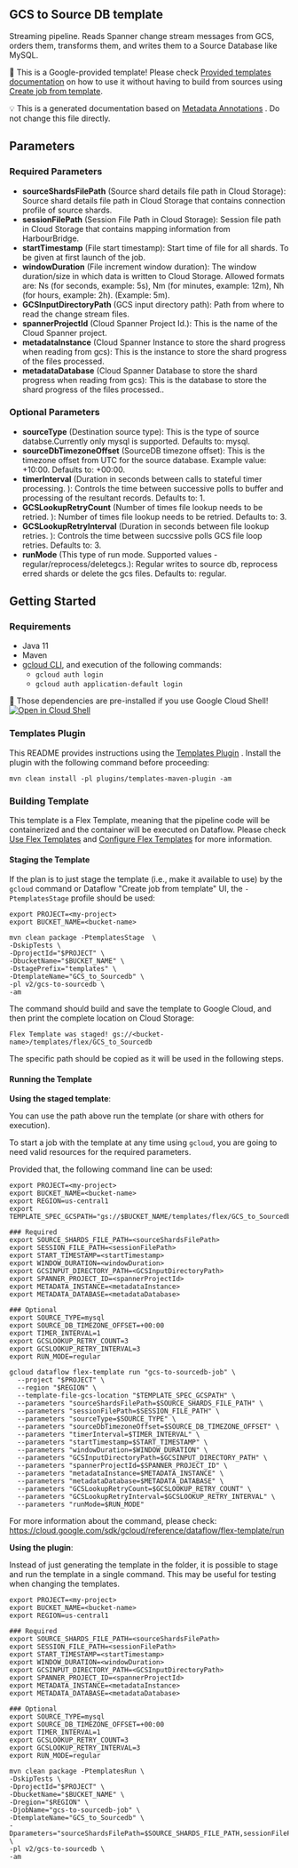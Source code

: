 
GCS to Source DB template
---
Streaming pipeline. Reads Spanner change stream messages from GCS, orders them,
transforms them, and writes them to a Source Database like MySQL.


:memo: This is a Google-provided template! Please
check [Provided templates documentation](https://cloud.google.com/dataflow/docs/guides/templates/provided/gcs-to-sourcedb)
on how to use it without having to build from sources using [Create job from template](https://console.cloud.google.com/dataflow/createjob?template=GCS_to_Sourcedb).

:bulb: This is a generated documentation based
on [Metadata Annotations](https://github.com/GoogleCloudPlatform/DataflowTemplates#metadata-annotations)
. Do not change this file directly.

## Parameters

### Required Parameters

* **sourceShardsFilePath** (Source shard details file path in Cloud Storage): Source shard details file path in Cloud Storage that contains connection profile of source shards.
* **sessionFilePath** (Session File Path in Cloud Storage): Session file path in Cloud Storage that contains mapping information from HarbourBridge.
* **startTimestamp** (File start timestamp): Start time of file for all shards. To be given at first launch of the job.
* **windowDuration** (File increment window duration): The window duration/size in which data is written to Cloud Storage. Allowed formats are: Ns (for seconds, example: 5s), Nm (for minutes, example: 12m), Nh (for hours, example: 2h). (Example: 5m).
* **GCSInputDirectoryPath** (GCS input directory path): Path from where to read the change stream files.
* **spannerProjectId** (Cloud Spanner Project Id.): This is the name of the Cloud Spanner project.
* **metadataInstance** (Cloud Spanner Instance to store the shard progress when reading from gcs): This is the instance to store the shard progress of the files processed.
* **metadataDatabase** (Cloud Spanner Database to store the shard progress when reading from gcs): This is the database to store  the shard progress of the files processed..

### Optional Parameters

* **sourceType** (Destination source type): This is the type of source databse.Currently only mysql is supported. Defaults to: mysql.
* **sourceDbTimezoneOffset** (SourceDB timezone offset): This is the timezone offset from UTC for the source database. Example value: +10:00. Defaults to: +00:00.
* **timerInterval** (Duration in seconds between calls to stateful timer processing. ): Controls the time between successive polls to buffer and processing of the resultant records. Defaults to: 1.
* **GCSLookupRetryCount** (Number of times file lookup needs to be retried. ): Number of times file lookup needs to be retried. Defaults to: 3.
* **GCSLookupRetryInterval** (Duration in seconds between file lookup retries. ): Controls the time between succssive polls GCS file loop retries. Defaults to: 3.
* **runMode** (This type of run mode. Supported values - regular/reprocess/deletegcs.): Regular writes to source db, reprocess erred shards or delete the gcs files. Defaults to: regular.



## Getting Started

### Requirements

* Java 11
* Maven
* [gcloud CLI](https://cloud.google.com/sdk/gcloud), and execution of the
  following commands:
  * `gcloud auth login`
  * `gcloud auth application-default login`

:star2: Those dependencies are pre-installed if you use Google Cloud Shell!
[![Open in Cloud Shell](http://gstatic.com/cloudssh/images/open-btn.svg)](https://console.cloud.google.com/cloudshell/editor?cloudshell_git_repo=https%3A%2F%2Fgithub.com%2FGoogleCloudPlatform%2FDataflowTemplates.git&cloudshell_open_in_editor=v2/gcs-to-sourcedb/src/main/java/com/google/cloud/teleport/v2/templates/GCSToSourceDb.java)

### Templates Plugin

This README provides instructions using
the [Templates Plugin](https://github.com/GoogleCloudPlatform/DataflowTemplates#templates-plugin)
. Install the plugin with the following command before proceeding:

```shell
mvn clean install -pl plugins/templates-maven-plugin -am
```

### Building Template

This template is a Flex Template, meaning that the pipeline code will be
containerized and the container will be executed on Dataflow. Please
check [Use Flex Templates](https://cloud.google.com/dataflow/docs/guides/templates/using-flex-templates)
and [Configure Flex Templates](https://cloud.google.com/dataflow/docs/guides/templates/configuring-flex-templates)
for more information.

#### Staging the Template

If the plan is to just stage the template (i.e., make it available to use) by
the `gcloud` command or Dataflow "Create job from template" UI,
the `-PtemplatesStage` profile should be used:

```shell
export PROJECT=<my-project>
export BUCKET_NAME=<bucket-name>

mvn clean package -PtemplatesStage  \
-DskipTests \
-DprojectId="$PROJECT" \
-DbucketName="$BUCKET_NAME" \
-DstagePrefix="templates" \
-DtemplateName="GCS_to_Sourcedb" \
-pl v2/gcs-to-sourcedb \
-am
```


The command should build and save the template to Google Cloud, and then print
the complete location on Cloud Storage:

```
Flex Template was staged! gs://<bucket-name>/templates/flex/GCS_to_Sourcedb
```

The specific path should be copied as it will be used in the following steps.

#### Running the Template

**Using the staged template**:

You can use the path above run the template (or share with others for execution).

To start a job with the template at any time using `gcloud`, you are going to
need valid resources for the required parameters.

Provided that, the following command line can be used:

```shell
export PROJECT=<my-project>
export BUCKET_NAME=<bucket-name>
export REGION=us-central1
export TEMPLATE_SPEC_GCSPATH="gs://$BUCKET_NAME/templates/flex/GCS_to_Sourcedb"

### Required
export SOURCE_SHARDS_FILE_PATH=<sourceShardsFilePath>
export SESSION_FILE_PATH=<sessionFilePath>
export START_TIMESTAMP=<startTimestamp>
export WINDOW_DURATION=<windowDuration>
export GCSINPUT_DIRECTORY_PATH=<GCSInputDirectoryPath>
export SPANNER_PROJECT_ID=<spannerProjectId>
export METADATA_INSTANCE=<metadataInstance>
export METADATA_DATABASE=<metadataDatabase>

### Optional
export SOURCE_TYPE=mysql
export SOURCE_DB_TIMEZONE_OFFSET=+00:00
export TIMER_INTERVAL=1
export GCSLOOKUP_RETRY_COUNT=3
export GCSLOOKUP_RETRY_INTERVAL=3
export RUN_MODE=regular

gcloud dataflow flex-template run "gcs-to-sourcedb-job" \
  --project "$PROJECT" \
  --region "$REGION" \
  --template-file-gcs-location "$TEMPLATE_SPEC_GCSPATH" \
  --parameters "sourceShardsFilePath=$SOURCE_SHARDS_FILE_PATH" \
  --parameters "sessionFilePath=$SESSION_FILE_PATH" \
  --parameters "sourceType=$SOURCE_TYPE" \
  --parameters "sourceDbTimezoneOffset=$SOURCE_DB_TIMEZONE_OFFSET" \
  --parameters "timerInterval=$TIMER_INTERVAL" \
  --parameters "startTimestamp=$START_TIMESTAMP" \
  --parameters "windowDuration=$WINDOW_DURATION" \
  --parameters "GCSInputDirectoryPath=$GCSINPUT_DIRECTORY_PATH" \
  --parameters "spannerProjectId=$SPANNER_PROJECT_ID" \
  --parameters "metadataInstance=$METADATA_INSTANCE" \
  --parameters "metadataDatabase=$METADATA_DATABASE" \
  --parameters "GCSLookupRetryCount=$GCSLOOKUP_RETRY_COUNT" \
  --parameters "GCSLookupRetryInterval=$GCSLOOKUP_RETRY_INTERVAL" \
  --parameters "runMode=$RUN_MODE"
```

For more information about the command, please check:
https://cloud.google.com/sdk/gcloud/reference/dataflow/flex-template/run


**Using the plugin**:

Instead of just generating the template in the folder, it is possible to stage
and run the template in a single command. This may be useful for testing when
changing the templates.

```shell
export PROJECT=<my-project>
export BUCKET_NAME=<bucket-name>
export REGION=us-central1

### Required
export SOURCE_SHARDS_FILE_PATH=<sourceShardsFilePath>
export SESSION_FILE_PATH=<sessionFilePath>
export START_TIMESTAMP=<startTimestamp>
export WINDOW_DURATION=<windowDuration>
export GCSINPUT_DIRECTORY_PATH=<GCSInputDirectoryPath>
export SPANNER_PROJECT_ID=<spannerProjectId>
export METADATA_INSTANCE=<metadataInstance>
export METADATA_DATABASE=<metadataDatabase>

### Optional
export SOURCE_TYPE=mysql
export SOURCE_DB_TIMEZONE_OFFSET=+00:00
export TIMER_INTERVAL=1
export GCSLOOKUP_RETRY_COUNT=3
export GCSLOOKUP_RETRY_INTERVAL=3
export RUN_MODE=regular

mvn clean package -PtemplatesRun \
-DskipTests \
-DprojectId="$PROJECT" \
-DbucketName="$BUCKET_NAME" \
-Dregion="$REGION" \
-DjobName="gcs-to-sourcedb-job" \
-DtemplateName="GCS_to_Sourcedb" \
-Dparameters="sourceShardsFilePath=$SOURCE_SHARDS_FILE_PATH,sessionFilePath=$SESSION_FILE_PATH,sourceType=$SOURCE_TYPE,sourceDbTimezoneOffset=$SOURCE_DB_TIMEZONE_OFFSET,timerInterval=$TIMER_INTERVAL,startTimestamp=$START_TIMESTAMP,windowDuration=$WINDOW_DURATION,GCSInputDirectoryPath=$GCSINPUT_DIRECTORY_PATH,spannerProjectId=$SPANNER_PROJECT_ID,metadataInstance=$METADATA_INSTANCE,metadataDatabase=$METADATA_DATABASE,GCSLookupRetryCount=$GCSLOOKUP_RETRY_COUNT,GCSLookupRetryInterval=$GCSLOOKUP_RETRY_INTERVAL,runMode=$RUN_MODE" \
-pl v2/gcs-to-sourcedb \
-am
```
